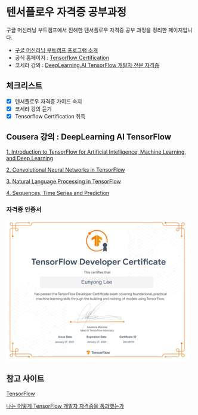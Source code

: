 # 텐서플로우 자격증 공부과정

구글 머신러닝 부트캠프에서 진해한 텐서플로우 자격증 공부 과정을 정리한 페이지입니다.

- [구글 머신러닝 부트캠프 프로그램 소개](https://docs.google.com/presentation/d/e/2PACX-1vTqC8kGhWnxrY8IpvuuKAKEWo2CIFLvtoKIFGaM2SIc1JGN2oi15xUYdvNf3in3xSrDmoMS19_g4tLK/pub?start=false&loop=false&delayms=3000&slide=id.g948e87720b_0_38)
- 공식 홈페이지 : [Tensorflow Certification](https://www.tensorflow.org/certificate?hl=ko)
- 코세라 강의 : [DeepLearning.AI TensorFlow 개발자 전문 자격증](https://www.coursera.org/professional-certificates/tensorflow-in-practice#courses)

## 체크리스트

- [x]  텐서플로우 자격증 가이드 숙지
- [x]  코세라 강의 듣기
- [x]  Tensorflow Certification 취득

## Cousera 강의 : DeepLearning AI TensorFlow

[1. Introduction to TensorFlow for Artificial Intelligence, Machine Learning, and Deep Learning](https://www.notion.so/1-Introduction-to-TensorFlow-for-Artificial-Intelligence-Machine-Learning-and-Deep-Learning-12d0129f6aef42ac8d6791b4fef7c6b5)

[2. Convolutional Neural Networks in TensorFlow](https://www.notion.so/2-Convolutional-Neural-Networks-in-TensorFlow-3ae59fd3f9134ae387da0d364ce211c2)

[3. Natural Language Processing in TensorFlow](https://www.notion.so/3-Natural-Language-Processing-in-TensorFlow-ee7c9f2d57fe49e49f419a03552a2128)

[4. Sequences, Time Series and Prediction](https://www.notion.so/4-Sequences-Time-Series-and-Prediction-8f9b6fbff4f843398736fbf515082699)

### 자격증 인증서

![%E1%84%90%E1%85%A6%E1%86%AB%E1%84%89%E1%85%A5%E1%84%91%E1%85%B3%E1%86%AF%E1%84%85%E1%85%A9%E1%84%8B%E1%85%AE%20%E1%84%8C%E1%85%A1%E1%84%80%E1%85%A7%E1%86%A8%E1%84%8C%E1%85%B3%E1%86%BC%20%E1%84%80%E1%85%A9%E1%86%BC%E1%84%87%E1%85%AE%E1%84%80%E1%85%AA%E1%84%8C%E1%85%A5%E1%86%BC%206c023bab367246a881d029bb0aa7e758/Untitled.png](img/Untitled.png)

## 참고 사이트

[TensorFlow](https://www.tensorflow.org/)

[나는 어떻게 TensorFlow 개발자 자격증을 통과했는가](https://doooob.tistory.com/215)